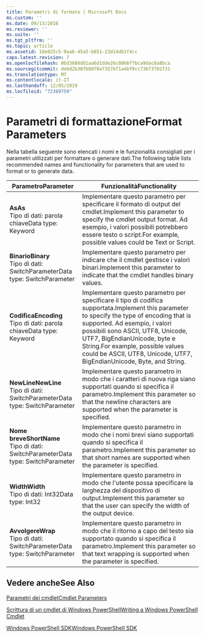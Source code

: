 ```yaml
---
title: Parametri di formato | Microsoft Docs
ms.custom: ''
ms.date: 09/13/2016
ms.reviewer: ''
ms.suite: ''
ms.tgt_pltfrm: ''
ms.topic: article
ms.assetid: 10e025c5-9aa6-45a5-b851-23d14db1f4cc
caps.latest.revision: 7
ms.openlocfilehash: 0bd3888d81aa6d1dde26c0066f7bca9dac8a8bca
ms.sourcegitcommit: debd2b38fb8070a7357bf1a4bf9cc736f3702f31
ms.translationtype: MT
ms.contentlocale: it-IT
ms.lasthandoff: 12/05/2019
ms.locfileid: "72369750"
---
```

# <a name="format-parameters"></a><span data-ttu-id="ce7e7-102">Parametri di formattazione</span><span class="sxs-lookup"><span data-stu-id="ce7e7-102">Format Parameters</span></span>

<span data-ttu-id="ce7e7-103">Nella tabella seguente sono elencati i nomi e le funzionalità consigliati per i parametri utilizzati per formattare o generare dati.</span><span class="sxs-lookup"><span data-stu-id="ce7e7-103">The following table lists recommended names and functionality for parameters that are used to format or to generate data.</span></span>

|<span data-ttu-id="ce7e7-104">Parametro</span><span class="sxs-lookup"><span data-stu-id="ce7e7-104">Parameter</span></span>|<span data-ttu-id="ce7e7-105">Funzionalità</span><span class="sxs-lookup"><span data-stu-id="ce7e7-105">Functionality</span></span>|
|---|---|
|<span data-ttu-id="ce7e7-106">**As**</span><span class="sxs-lookup"><span data-stu-id="ce7e7-106">**As**</span></span><br><span data-ttu-id="ce7e7-107">Tipo di dati: parola chiave</span><span class="sxs-lookup"><span data-stu-id="ce7e7-107">Data type: Keyword</span></span>|<span data-ttu-id="ce7e7-108">Implementare questo parametro per specificare il formato di output del cmdlet.</span><span class="sxs-lookup"><span data-stu-id="ce7e7-108">Implement this parameter to specify the cmdlet output format.</span></span> <span data-ttu-id="ce7e7-109">Ad esempio, i valori possibili potrebbero essere testo o script.</span><span class="sxs-lookup"><span data-stu-id="ce7e7-109">For example, possible values could be Text or Script.</span></span>|
|<span data-ttu-id="ce7e7-110">**Binario**</span><span class="sxs-lookup"><span data-stu-id="ce7e7-110">**Binary**</span></span><br><span data-ttu-id="ce7e7-111">Tipo di dati: SwitchParameter</span><span class="sxs-lookup"><span data-stu-id="ce7e7-111">Data type: SwitchParameter</span></span>|<span data-ttu-id="ce7e7-112">Implementare questo parametro per indicare che il cmdlet gestisce i valori binari.</span><span class="sxs-lookup"><span data-stu-id="ce7e7-112">Implement this parameter to indicate that the cmdlet handles binary values.</span></span>|
|<span data-ttu-id="ce7e7-113">**Codifica**</span><span class="sxs-lookup"><span data-stu-id="ce7e7-113">**Encoding**</span></span><br><span data-ttu-id="ce7e7-114">Tipo di dati: parola chiave</span><span class="sxs-lookup"><span data-stu-id="ce7e7-114">Data type: Keyword</span></span>|<span data-ttu-id="ce7e7-115">Implementare questo parametro per specificare il tipo di codifica supportata.</span><span class="sxs-lookup"><span data-stu-id="ce7e7-115">Implement this parameter to specify the type of encoding that is supported.</span></span> <span data-ttu-id="ce7e7-116">Ad esempio, i valori possibili sono ASCII, UTF8, Unicode, UTF7, BigEndianUnicode, byte e String.</span><span class="sxs-lookup"><span data-stu-id="ce7e7-116">For example, possible values could be ASCII, UTF8, Unicode, UTF7, BigEndianUnicode, Byte, and String.</span></span>|
|<span data-ttu-id="ce7e7-117">**NewLine**</span><span class="sxs-lookup"><span data-stu-id="ce7e7-117">**NewLine**</span></span><br><span data-ttu-id="ce7e7-118">Tipo di dati: SwitchParameter</span><span class="sxs-lookup"><span data-stu-id="ce7e7-118">Data type: SwitchParameter</span></span>|<span data-ttu-id="ce7e7-119">Implementare questo parametro in modo che i caratteri di nuova riga siano supportati quando si specifica il parametro.</span><span class="sxs-lookup"><span data-stu-id="ce7e7-119">Implement this parameter so that the newline characters are supported when the parameter is specified.</span></span>|
|<span data-ttu-id="ce7e7-120">**Nome breve**</span><span class="sxs-lookup"><span data-stu-id="ce7e7-120">**ShortName**</span></span><br><span data-ttu-id="ce7e7-121">Tipo di dati: SwitchParameter</span><span class="sxs-lookup"><span data-stu-id="ce7e7-121">Data type: SwitchParameter</span></span>|<span data-ttu-id="ce7e7-122">Implementare questo parametro in modo che i nomi brevi siano supportati quando si specifica il parametro.</span><span class="sxs-lookup"><span data-stu-id="ce7e7-122">Implement this parameter so that short names are supported when the parameter is specified.</span></span>|
|<span data-ttu-id="ce7e7-123">**Width**</span><span class="sxs-lookup"><span data-stu-id="ce7e7-123">**Width**</span></span><br><span data-ttu-id="ce7e7-124">Tipo di dati: Int32</span><span class="sxs-lookup"><span data-stu-id="ce7e7-124">Data type: Int32</span></span>|<span data-ttu-id="ce7e7-125">Implementare questo parametro in modo che l'utente possa specificare la larghezza del dispositivo di output.</span><span class="sxs-lookup"><span data-stu-id="ce7e7-125">Implement this parameter so that the user can specify the width of the output device.</span></span>|
|<span data-ttu-id="ce7e7-126">**Avvolgere**</span><span class="sxs-lookup"><span data-stu-id="ce7e7-126">**Wrap**</span></span><br><span data-ttu-id="ce7e7-127">Tipo di dati: SwitchParameter</span><span class="sxs-lookup"><span data-stu-id="ce7e7-127">Data type: SwitchParameter</span></span>|<span data-ttu-id="ce7e7-128">Implementare questo parametro in modo che il ritorno a capo del testo sia supportato quando si specifica il parametro.</span><span class="sxs-lookup"><span data-stu-id="ce7e7-128">Implement this parameter so that text wrapping is supported when the parameter is specified.</span></span>|
## <a name="see-also"></a><span data-ttu-id="ce7e7-129">Vedere anche</span><span class="sxs-lookup"><span data-stu-id="ce7e7-129">See Also</span></span>

[<span data-ttu-id="ce7e7-130">Parametri dei cmdlet</span><span class="sxs-lookup"><span data-stu-id="ce7e7-130">Cmdlet Parameters</span></span>](./cmdlet-parameters.md)

[<span data-ttu-id="ce7e7-131">Scrittura di un cmdlet di Windows PowerShell</span><span class="sxs-lookup"><span data-stu-id="ce7e7-131">Writing a Windows PowerShell Cmdlet</span></span>](./writing-a-windows-powershell-cmdlet.md)

[<span data-ttu-id="ce7e7-132">Windows PowerShell SDK</span><span class="sxs-lookup"><span data-stu-id="ce7e7-132">Windows PowerShell SDK</span></span>](../windows-powershell-reference.md)
